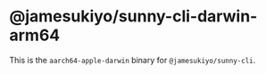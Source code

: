 # @jamesukiyo/sunny-cli-darwin-arm64

This is the `aarch64-apple-darwin` binary for `@jamesukiyo/sunny-cli`.
